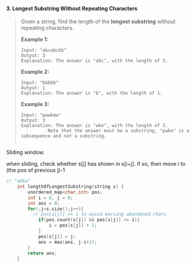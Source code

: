 #### 3. Longest Substring Without Repeating Characters

> Given a string, find the length of the **longest substring** without repeating characters.
>
> **Example 1:**
>
> ```
> Input: "abcabcbb"
> Output: 3 
> Explanation: The answer is "abc", with the length of 3. 
> ```
>
> **Example 2:**
>
> ```
> Input: "bbbbb"
> Output: 1
> Explanation: The answer is "b", with the length of 1.
> ```
>
> **Example 3:**
>
> ```
> Input: "pwwkew"
> Output: 3
> Explanation: The answer is "wke", with the length of 3. 
>           Note that the answer must be a substring, "pwke" is a subsequence and not a substring.
>            
> ```

Sliding window.

when sliding, check whether s[j] has shown in s[i~j]. if so, then move i to (the pos of previous j)-1

```c++
// "abba"
    int lengthOfLongestSubstring(string s) {
        unordered_map<char,int> pos;
        int i = 0, j = 0;
        int ans = 0;
        for(;j<s.size();j++){
          // pos[s[j]] >= i to avoid earsing abandoned chars
            if(pos.count(s[j]) && pos[s[j]] >= i){
                i = pos[s[j]] + 1;
            }
            pos[s[j]] = j;
            ans = max(ans, j-i+1);
        }
        return ans;
    }
```

#### 